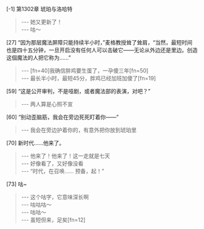 
[-1] 第1302章 琥珀与洛哈特
>--- 她又更新了！<br>
>--- 咕～<br>

[27] “因为那层魔法屏障只能持续半小时，”麦格教授耸了耸肩，“当然，最短时间也是四十五分钟，一旦开启没有任何人可以击破它——无论从外边还是里边。创造这個魔法的人把它称为……”
>--- [fn=40]我确信胖鸡要生蛋了，一孕傻三年[fn=50]<br>
>--- 最长半小时，最短45分，胖鸡已经加班加傻了[fn=19]<br>

[59] “这是公开审判，不是哑剧，或者魔法部的表演，对吧？”
>--- 两人算是心照不宣<br>

[60] “别动歪脑筋，我会在旁边死死盯着你——”
>--- 我会在旁边护着你的，有意外把你放到琥珀里<br>

[70] 新时代……他来了。
>--- 他来了！他来了！这一走就是七天<br>
>--- 好像看了，又好像没看<br>
>--- “时代，在召唤……
预备，起！”<br>

[73] 咕~
>--- 这个咕字，它意味深长啊<br>
>--- 咕咕咕～<br>
>--- 咕咕～<br>
>--- 虽短但来，足矣[fn=12]<br>
